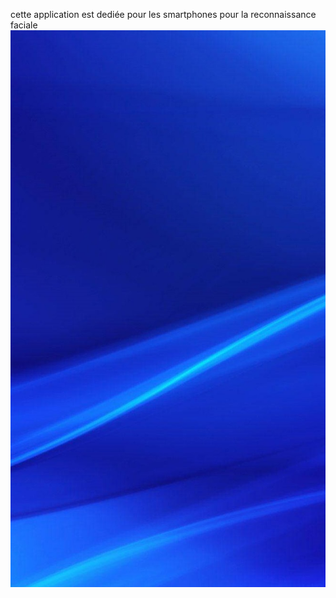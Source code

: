 cette application est dediée pour les smartphones pour la reconnaissance faciale 
![Description de l'image](app_images/back3.jpg)
